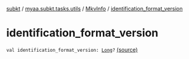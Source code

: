 [subkt](../../index.md) / [myaa.subkt.tasks.utils](../index.md) / [MkvInfo](index.md) / [identification_format_version](./identification_format_version.md)

# identification_format_version

`val identification_format_version: `[`Long`](https://kotlinlang.org/api/latest/jvm/stdlib/kotlin/-long/index.html)`?` [(source)](https://github.com/Myaamori/SubKt/blob/0.1.9/src/main/kotlin/myaa/subkt/tasks/utils/mkvmerge.kt#L127)
